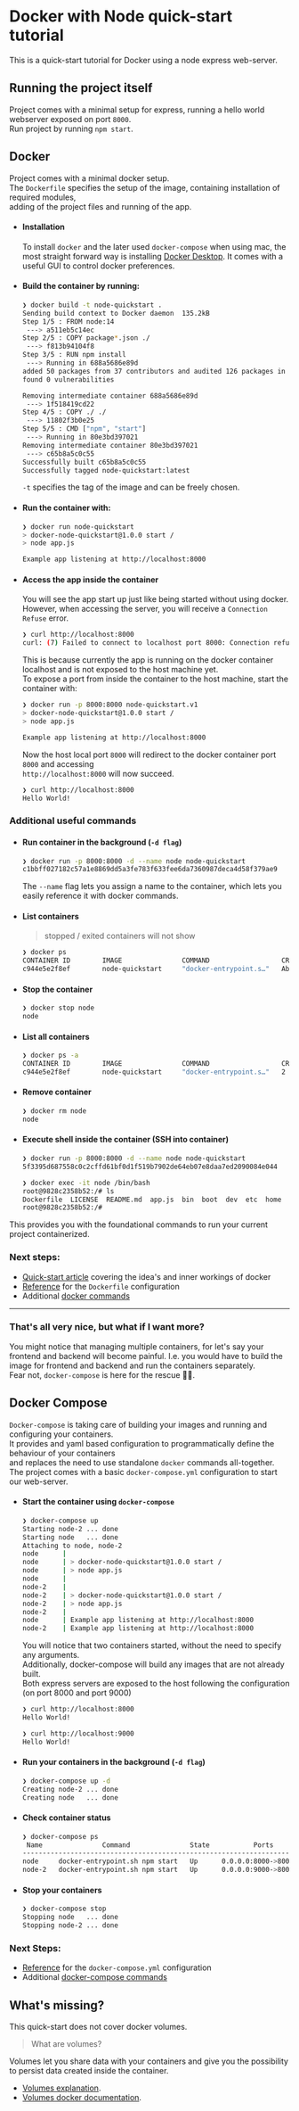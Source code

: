 # Docker with Node quick-start tutorial
This is a quick-start tutorial for Docker using a node express web-server.


## Running the project itself
Project comes with a minimal setup for express, running a hello world webserver exposed on port `8000`.  
Run project by running `npm start`.

## Docker

Project comes with a minimal docker setup.  
The `Dockerfile` specifies the setup of the image, containing installation of required modules,  
adding of the project files and running of the app.
 
- #### Installation
    To install `docker` and the later used `docker-compose` when using mac, the most straight forward way is installing
    [Docker Desktop](https://docs.docker.com/docker-for-mac/install/). It comes with a useful GUI to control docker preferences.
    
- #### Build the container by running:
    ```bash
    ❯ docker build -t node-quickstart .               
    Sending build context to Docker daemon  135.2kB
    Step 1/5 : FROM node:14
     ---> a511eb5c14ec
    Step 2/5 : COPY package*.json ./
     ---> f813b94104f8
    Step 3/5 : RUN npm install
     ---> Running in 688a5686e89d
    added 50 packages from 37 contributors and audited 126 packages in 1.734s
    found 0 vulnerabilities
    
    Removing intermediate container 688a5686e89d
     ---> 1f518419cd22
    Step 4/5 : COPY ./ ./
     ---> 11802f3b0e25
    Step 5/5 : CMD ["npm", "start"]
     ---> Running in 80e3bd397021
    Removing intermediate container 80e3bd397021
     ---> c65b8a5c0c55
    Successfully built c65b8a5c0c55
    Successfully tagged node-quickstart:latest
    ```
    `-t` specifies the tag of the image and can be freely chosen.  

- #### Run the container with:
    ```bash
    ❯ docker run node-quickstart                                                                                                                                                                                                      19:12:49
    > docker-node-quickstart@1.0.0 start /
    > node app.js
    
    Example app listening at http://localhost:8000
    ```

- #### Access the app inside the container
    You will see the app start up just like being started without using docker.
    However, when accessing the server, you will receive a `Connection Refuse` error.
    ```bash
    ❯ curl http://localhost:8000
    curl: (7) Failed to connect to localhost port 8000: Connection refused
    ```
 
    This is because currently the app is running on the docker container localhost and is not exposed to the host machine yet.  
    To expose a port from inside the container to the host machine, start the container with:
    ```bash
    ❯ docker run -p 8000:8000 node-quickstart.v1                                                                                                                                                                                      19:13:06
    > docker-node-quickstart@1.0.0 start /
    > node app.js
    
    Example app listening at http://localhost:8000
    ```  
    Now the host local port `8000` will redirect to the docker container port `8000` and accessing  
    `http://localhost:8000` will now succeed.
    ```bash
    ❯ curl http://localhost:8000          
    Hello World!    
    ```

### Additional useful commands
- #### Run container in the background (`-d flag`)
    ```bash
    ❯ docker run -p 8000:8000 -d --name node node-quickstart                                                                                                                                                                                      18:21:48
    c1bbff027182c57a1e8869dd5a3fe783f633fee6da7360987deca4d58f379ae9
    ```
    The `--name` flag lets you assign a name to the container, which lets you easily reference it with docker commands.

- #### List containers
    > stopped / exited containers will not show
    ```bash
    ❯ docker ps                                                                                                                                                                                                                       18:28:06
    CONTAINER ID        IMAGE               COMMAND                  CREATED              STATUS              PORTS                    NAMES
    c944e5e2f8ef        node-quickstart     "docker-entrypoint.s…"   About a minute ago   Up About a minute   0.0.0.0:8000->8000/tcp   node
    ```
- #### Stop the container
    ```bash
    ❯ docker stop node                                                                                                                                                                                                                18:29:12
    node
    ```
- #### List all containers
    ```bash
    ❯ docker ps -a                                                                                                                                                                                                                    18:29:52
    CONTAINER ID        IMAGE               COMMAND                  CREATED             STATUS                      PORTS               NAMES
    c944e5e2f8ef        node-quickstart     "docker-entrypoint.s…"   2 minutes ago       Exited (0) 24 seconds ago                       node
    ```
- #### Remove container
    ```bash
    ❯ docker rm node                                                                                                                                                                                                                  18:30:16
    node
    ```
- #### Execute shell inside the container (SSH into container)
    ```bash
    ❯ docker run -p 8000:8000 -d --name node node-quickstart
    5f3395d687558c0c2cffd61bf0d1f519b7902de64eb07e8daa7ed2090084e044
    
    ❯ docker exec -it node /bin/bash                                                                                                                                                                                                  18:34:06
    root@9828c2358b52:/# ls
    Dockerfile  LICENSE  README.md  app.js  bin  boot  dev  etc  home  lib  lib64  media  mnt  node_modules  opt  package-lock.json  package.json  proc  root  run  sbin  srv  sys  tmp  usr  var
    root@9828c2358b52:/#
    ```
This provides you with the foundational commands to run your current project containerized.  

### Next steps:
- [Quick-start article](https://medium.com/faun/quick-start-guide-to-docker-fa646e0f3f2d) covering the idea's and inner workings of docker
- [Reference](https://docs.docker.com/engine/reference/builder/) for the `Dockerfile` configuration
- Additional [docker commands](https://docs.docker.com/engine/reference/commandline/docker/)

<hr>

### That's all very nice, but what if I want more?
You might notice that managing multiple containers, for let's say your frontend and backend will become painful.
I.e. you would have to build the image for frontend and backend and run the containers separately.  
Fear not, `docker-compose` is here for the rescue 🎉🎉.

## Docker Compose
`Docker-compose` is taking care of building your images and running and configuring your containers.  
It provides and yaml based configuration to programmatically define the behaviour of your containers  
and replaces the need to use standalone `docker` commands all-together.  
The project comes with a basic `docker-compose.yml` configuration to start our web-server.
- #### Start the container using `docker-compose`
    ```bash
    ❯ docker-compose up                                                                                                                                                                                                               19:05:01
    Starting node-2 ... done
    Starting node   ... done
    Attaching to node, node-2
    node      | 
    node      | > docker-node-quickstart@1.0.0 start /
    node      | > node app.js
    node      | 
    node-2    | 
    node-2    | > docker-node-quickstart@1.0.0 start /
    node-2    | > node app.js
    node-2    | 
    node      | Example app listening at http://localhost:8000
    node-2    | Example app listening at http://localhost:8000
    ```
    You will notice that two containers started, without the need to specify any arguments.  
    Additionally, docker-compose will build any images that are not already built.  
    Both express servers are exposed to the host following the configuration (on port 8000 and port 9000)
    ```bash
    ❯ curl http://localhost:8000                                                                                                                                                                 19:54:37
    Hello World!
    
    ❯ curl http://localhost:9000                                                                                                                                                                                                      19:54:48
    Hello World!
    ```

- #### Run your containers in the background (`-d flag`)
    ```bash
    ❯ docker-compose up -d                                                                                                                                                                                                            19:41:36
    Creating node-2 ... done
    Creating node   ... done
    ```
- #### Check container status
    ```bash
    ❯ docker-compose ps                                                                                                                                                                                                               19:41:56
     Name               Command               State           Ports         
    ------------------------------------------------------------------------
    node     docker-entrypoint.sh npm start   Up      0.0.0.0:8000->8000/tcp
    node-2   docker-entrypoint.sh npm start   Up      0.0.0.0:9000->8000/tcp
    ``` 
- #### Stop your containers
    ```bash
    ❯ docker-compose stop                                                                                                                                                                                                             19:42:08
    Stopping node   ... done
    Stopping node-2 ... done
    ```
 
### Next Steps:
- [Reference](https://docs.docker.com/compose/compose-file/) for the `docker-compose.yml` configuration
- Additional [docker-compose commands](https://docs.docker.com/compose/reference/)


## What's missing?
This quick-start does not cover docker volumes.
> What are volumes?

Volumes let you share data with your containers and give you the possibility to persist data created inside the container.  
- [Volumes explanation](https://blog.container-solutions.com/understanding-volumes-docker).
- [Volumes docker documentation](https://docs.docker.com/storage/volumes/).
